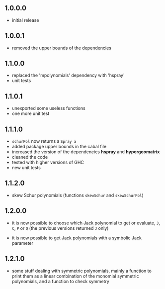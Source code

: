 1.0.0.0
-------
* initial release

1.0.0.1
-------
* removed the upper bounds of the dependencies

1.1.0.0
-------
* replaced the 'mpolynomials' dependency with 'hspray'
* unit tests

1.1.0.1
-------
* unexported some useless functions
* one more unit test

1.1.1.0
-------
* `schurPol` now returns a `Spray a`
* added package upper bounds in the cabal file
* increased the version of the dependencies **hspray** and **hypergeomatrix**
* cleaned the code
* tested with higher versions of GHC
* new unit tests

1.1.2.0
-------
* skew Schur polynomials (functions `skewSchur` and `skewSchurPol`)

1.2.0.0
-------
* it is now possible to choose which Jack polynomial to get or evaluate, `J`, `C`, `P` or `Q` 
(the previous versions returned `J` only)

* it is now possible to get Jack polynomials with a symbolic Jack parameter

1.2.1.0
-------
* some stuff dealing with symmetric polynomials, mainly a function to print them as a 
linear combination of the monomial symmetric polynomials, and a function to check symmetry